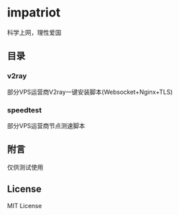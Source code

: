 # impatriot
科学上网，理性爱国

## 目录
### v2ray
部分VPS运营商V2ray一键安装脚本(Websocket+Nginx+TLS)

### speedtest
部分VPS运营商节点测速脚本


## 附言
仅供测试使用

## License
MIT License
